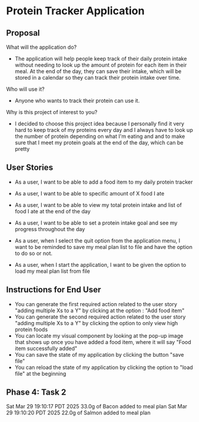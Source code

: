# Protein Tracker Application

## Proposal

What will the application do?
- The application will help people keep track of their daily protein intake without needing to look up the amount of protein for each item in their meal. At the end of the day, they can save their intake, which will be stored in a calendar so they can track their protein intake over time. 

Who will use it?
- Anyone who wants to track their protein can use it.

Why is this project of interest to you?
- I decided to choose this project idea because I personally find it very hard to keep track of my proteins every day and I always have to look up the number of protein depending on what I'm eating and and to make sure that I meet my protein goals at the end of the day, which can be pretty

## User Stories
- As a user, I want to be able to add a food item to my daily protein tracker
- As a user, I want to be able to specific amount of X food I ate
- As a user, I want to be able to view my total protein intake and list of food I ate at the end of the day
- As a user, I want to be able to set a protein intake goal and see my progress throughout the day

- As a user, when I select the quit option from the application menu, I want to be reminded to save my meal plan list to file and have the option to do so or not.
- As a user, when I start the application, I want to be given the option to load my meal plan list from file

## Instructions for End User
- You can generate the first required action related to the user story "adding multiple Xs to a Y" by clicking at the option : "Add food item"
- You can generate the second required action related to the user story "adding multiple Xs to a Y" by clicking the option to only view high protein foods
- You can locate my visual component by looking at the pop-up image that shows up once you have added a food item, where it will say "Food item successfully added"
- You can save the state of my application by clicking the button "save file" 
- You can reload the state of my application by clicking the option to "load file" at the beginning

## Phase 4: Task 2
Sat Mar 29 19:10:17 PDT 2025
33.0g of Bacon added to meal plan
Sat Mar 29 19:10:20 PDT 2025
22.0g of Salmon added to meal plan